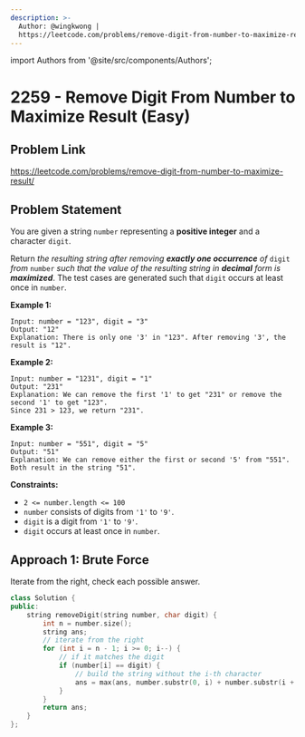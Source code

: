 ```yaml
---
description: >-
  Author: @wingkwong |
  https://leetcode.com/problems/remove-digit-from-number-to-maximize-result/
---
```


import Authors from '@site/src/components/Authors';

# 2259 - Remove Digit From Number to Maximize Result (Easy)

## Problem Link

https://leetcode.com/problems/remove-digit-from-number-to-maximize-result/

## Problem Statement

You are given a string `number` representing a **positive integer** and a character `digit`.

Return _the resulting string after removing **exactly one occurrence** of_ `digit` _from_ `number` _such that the value of the resulting string in **decimal** form is **maximized**_. The test cases are generated such that `digit` occurs at least once in `number`.

**Example 1:**

```
Input: number = "123", digit = "3"
Output: "12"
Explanation: There is only one '3' in "123". After removing '3', the result is "12".
```

**Example 2:**

```
Input: number = "1231", digit = "1"
Output: "231"
Explanation: We can remove the first '1' to get "231" or remove the second '1' to get "123".
Since 231 > 123, we return "231".
```

**Example 3:**

```
Input: number = "551", digit = "5"
Output: "51"
Explanation: We can remove either the first or second '5' from "551".
Both result in the string "51". 
```

**Constraints:**

* `2 <= number.length <= 100`
* `number` consists of digits from `'1'` to `'9'`.
* `digit` is a digit from `'1'` to `'9'`.
* `digit` occurs at least once in `number`.

## Approach 1: Brute Force

Iterate from the right, check each possible answer.

<Authors names="@wingkwing"/>

```cpp
class Solution {
public:
    string removeDigit(string number, char digit) {
        int n = number.size();
        string ans;
        // iterate from the right
        for (int i = n - 1; i >= 0; i--) {
            // if it matches the digit
            if (number[i] == digit) {
                // build the string without the i-th character
                ans = max(ans, number.substr(0, i) + number.substr(i + 1));
            }
        }
        return ans;
    }
};
```
